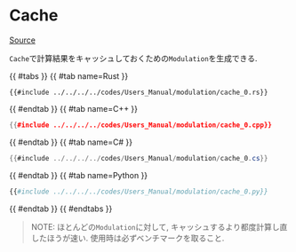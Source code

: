 # Cache
[Source](https://github.com/shinolab/autd3-rs/blob/v32.0.0/autd3/src/datagram/modulation/cache.rs)

`Cache`で計算結果をキャッシュしておくための`Modulation`を生成できる.

{{ #tabs }}
{{ #tab name=Rust }}
```rust,edition2024
{{#include ../../../../codes/Users_Manual/modulation/cache_0.rs}}
```
{{ #endtab }}
{{ #tab name=C++ }}
```cpp
{{#include ../../../../codes/Users_Manual/modulation/cache_0.cpp}}
```
{{ #endtab }}
{{ #tab name=C# }}
```cs
{{#include ../../../../codes/Users_Manual/modulation/cache_0.cs}}
```
{{ #endtab }}
{{ #tab name=Python }}
```python
{{#include ../../../../codes/Users_Manual/modulation/cache_0.py}}
```
{{ #endtab }}
{{ #endtabs }}

> NOTE: ほとんどの`Modulation`に対して, キャッシュするより都度計算し直したほうが速い. 使用時は必ずベンチマークを取ること.
